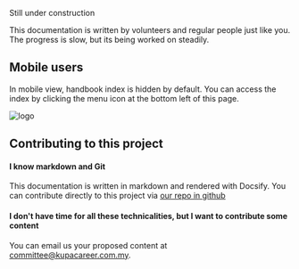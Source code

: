 Still under construction  

This documentation is written by volunteers and regular people just like you. The progress is slow, but its being worked on steadily.

## Mobile users
In mobile view, handbook index is hidden by default. You can access the index by clicking the menu icon at the bottom left of this page.

![logo](https://pub-5dfca357066144e89ed07969d7b5cae4.r2.dev/docs/mobile-index-450.webp)


## Contributing to this project 

#### I know markdown and Git
This documentation is written in markdown and rendered with Docsify. You can contribute directly to this project via [our repo in github](https://github.com/razirazo/docs.kupacareer.com.my)

#### I don't have time for all these technicalities, but I want to contribute some content
You can email us your proposed content at committee@kupacareer.com.my.